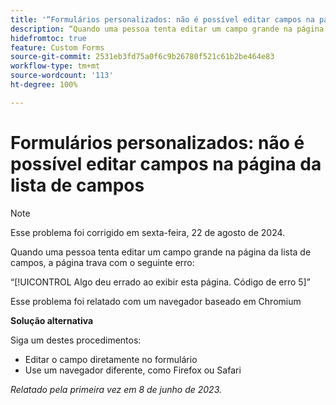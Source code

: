 ```yaml
---
title: '“Formulários personalizados: não é possível editar campos na página da lista de campos”'
description: “Quando uma pessoa tenta editar um campo grande na página da lista de campos, a página trava com um erro. Uma solução alternativa está disponível.”
hidefromtoc: true
feature: Custom Forms
source-git-commit: 2531eb3fd75a0f6c9b26780f521c61b2be464e83
workflow-type: tm+mt
source-wordcount: '113'
ht-degree: 100%

---
```



# Formulários personalizados: não é possível editar campos na página da lista de campos

>[!NOTE]
>
>Esse problema foi corrigido em sexta-feira, 22 de agosto de 2024.

Quando uma pessoa tenta editar um campo grande na página da lista de campos, a página trava com o seguinte erro:

“[!UICONTROL Algo deu errado ao exibir esta página. Código de erro 5]”

Esse problema foi relatado com um navegador baseado em Chromium

**Solução alternativa**

Siga um destes procedimentos:

* Editar o campo diretamente no formulário
* Use um navegador diferente, como Firefox ou Safari

_Relatado pela primeira vez em 8 de junho de 2023._
